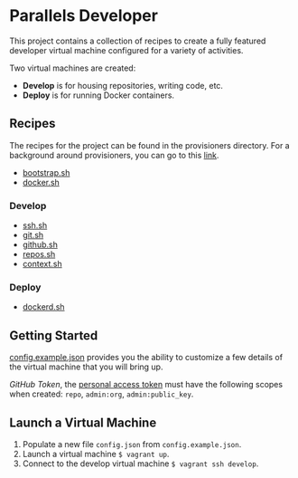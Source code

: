 # Parallels Developer

This project contains a collection of recipes to create a fully featured developer virtual machine configured for a variety of activities.

Two virtual machines are created:
- **Develop** is for housing repositories, writing code, etc.
- **Deploy** is for running Docker containers.

## Recipes

The recipes for the project can be found in the provisioners directory. For a background around provisioners, you can go to this [link](https://www.vagrantup.com/docs/provisioning).

- [bootstrap.sh](provisioners/bootstrap.sh)
- [docker.sh](provisioners/docker.sh)

### Develop

- [ssh.sh](provisioners/ssh.sh)
- [git.sh](provisioners/git.sh)
- [github.sh](provisioners/github.sh)
- [repos.sh](provisioners/repos.sh)
- [context.sh](provisioners/docker-use-context.sh)

### Deploy

- [dockerd.sh](provisioners/dockerd.sh)

## Getting Started

[config.example.json](config.example.json) provides you the ability to customize a few details of the virtual machine that you will bring up.

_GitHub Token_, the [personal access token](https://docs.github.com/en/authentication/keeping-your-account-and-data-secure/creating-a-personal-access-token) must have the following scopes when created: `repo`, `admin:org`, `admin:public_key`.

## Launch a Virtual Machine

1. Populate a new file `config.json` from `config.example.json`.
2. Launch a virtual machine `$ vagrant up`.
3. Connect to the develop virtual machine `$ vagrant ssh develop`.
